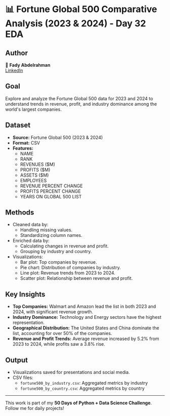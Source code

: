 # 📊 Fortune Global 500 Comparative Analysis (2023 & 2024) - Day 32 EDA

## Author  
👤 **Fady Abdelrahman**  
[LinkedIn](https://www.linkedin.com/in/fady-abdelrahman-a649a12b6/)

## Goal  
Explore and analyze the Fortune Global 500 data for 2023 and 2024 to understand trends in revenue, profit, and industry dominance among the world's largest companies.

## Dataset  
- **Source:** Fortune Global 500 (2023 & 2024)  
- **Format:** CSV  
- **Features:**  
  - NAME  
  - RANK  
  - REVENUES ($M)  
  - PROFITS ($M)  
  - ASSETS ($M)  
  - EMPLOYEES  
  - REVENUE PERCENT CHANGE  
  - PROFITS PERCENT CHANGE  
  - YEARS ON GLOBAL 500 LIST  

## Methods  
- Cleaned data by:  
  - Handling missing values.  
  - Standardizing column names.  
- Enriched data by:  
  - Calculating changes in revenue and profit.  
  - Grouping by industry and country.  
- Visualizations:  
  - Bar plot: Top companies by revenue.  
  - Pie chart: Distribution of companies by industry.  
  - Line plot: Revenue trends from 2023 to 2024.  
  - Scatter plot: Relationship between revenue and profit.  

## Key Insights  
- **Top Companies:** Walmart and Amazon lead the list in both 2023 and 2024, with significant revenue growth.  
- **Industry Dominance:** Technology and Energy sectors have the highest representation.  
- **Geographical Distribution:** The United States and China dominate the list, accounting for over 50% of the companies.  
- **Revenue and Profit Trends:** Average revenue increased by 5.2% from 2023 to 2024, while profits saw a 3.8% rise.  

## Output  
- Visualizations saved for presentations and social media.  
- CSV files:  
  - `fortune500_by_industry.csv`: Aggregated metrics by industry  
  - `fortune500_by_country.csv`: Aggregated metrics by country  
---

This work is part of my **50 Days of Python + Data Science Challenge**. Follow me for daily projects!